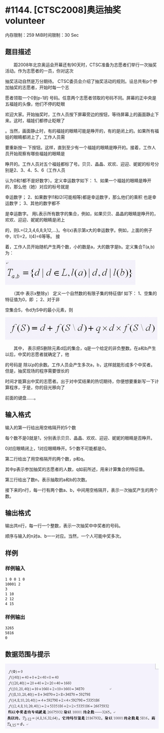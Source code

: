 # #1144. [CTSC2008]奥运抽奖volunteer

内存限制：259 MiB时间限制：30 Sec

## 题目描述

　　距2008年北京奥运会开幕还有90天时，CTSC准备为志愿者们举行一次抽奖活动。作为志愿者的一员，你对这次

抽奖活动自然是万分期待。 CTSC委员会介绍了抽奖活动的规则。设总共有p个参加抽奖的志愿者，开始时每一个志

愿者领取一个0到p-1的 号码。任意两个志愿者领取的号码不同。屏幕的正中央是五福娃的头像，他们不停的眨眼

欢迎大家。开始抽奖时，工作人员按下屏幕旁边的按钮，等待屏幕上的画面静止下来。这时，福娃们都停止眨眼了

。当然，画面静止时，有的福娃的眼睛可能是睁开的，有的是闭上的。如果所有福娃的眼睛都闭上了，工作人员需

要重新按一 下按钮。这样，直到至少有一个福娃的眼睛是睁开的。接着，工作人员开始观察有哪些福娃的眼睛是

睁开的。工作人员对五个福娃都标了号。贝贝、晶晶、欢欢、迎迎、妮妮的标号分别是2、3、4、5、6（工作人员

认为0和1都不是好数字）。定义幸运数字如下： 1、如果一个福娃的眼睛是睁开的，那么他（她）对应的标号就是

幸运数字； 2、如果数字l1和l2(可能相等)都是幸运数字，那么他们的乘积 也是幸运数字； 3、其他的数字都不

是幸运数字。 用L表示所有数字的集合，例如，如果贝贝、晶晶的眼睛是睁开的，欢欢、迎迎、妮妮的眼睛是闭上

的，则L={2,3,4,6,8,9,12,&hellip;}。令l(x)表示第x大的幸运数字。例如，上面的例子中，l(1)=2，l(4)=6等等。 接

着，工作人员开始随机产生两个数，小的数是a，大的数字是b。定义集合T(a,b)为：

 ![](images/1144_1.jpg)

　　（其中 表示x整除y） 定义一个自然数的有限子集的特征值f 如下： 1、空集的特征值为0，即 ； 2、对于非

空集合S，令d为S中的最小元素，则

![](images/1144_2.jpg) 

　　其中， 表示把S删除元素d后的集合，q是一个给定的非负整数。在a和b产生以后，中奖的志愿者就确定了，他

的号码是 除以p的余数。工作人员会产生多次a，b，这样就能形成多个中奖者。但是，抽奖现场的程序需要很长的

时间才能算出中奖的志愿者。出于对中奖结果的热切期待，你便想要重新写一下计算程序，于是，你的目光移向了

前面的键盘&hellip;&hellip;。

## 输入格式

输入的第一行给出用空格隔开的5个数

每个数不是0就是1，分别表示贝贝、晶晶、欢欢、迎迎、妮妮的眼睛是否睁开。

0对应眼睛闭上，1对应眼睛睁开。5个数不可能都是0。

第二行给出了用空格隔开的两个数，p和q。

其中p表示参加抽奖的志愿者的人数，q如前所述，用来计算集合的特征值。

第三行给出了数n，表示抽取的a和b的次数。

接下来的n行，每一行有两个数a、b，中间用空格隔开，表示一次抽奖产生的两个数。

## 输出格式

输出共n行，每一行一个整数，表示一次抽奖中中奖者的号码。

顺序与输入的n对a、b一一对应。当然，一个人可能中奖多次。

## 样例

### 样例输入

    
    1 0 0 1 0
    10001 2
    3
    1 10
    2 12
    4 15
    

### 样例输出

    
    3265
    5816
    0
    

## 数据范围与提示

![](images/1144_3.jpg)
